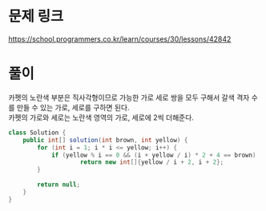# 문제 링크
https://school.programmers.co.kr/learn/courses/30/lessons/42842

# 풀이
카펫의 노란색 부분은 직사각형이므로 가능한 가로 세로 쌍을 모두 구해서 갈색 격자 수를 만들 수 있는 가로, 세로를 구하면 된다.  
카펫의 가로와 세로는 노란색 영역의 가로, 세로에 2씩 더해준다.  

```java
class Solution {
    public int[] solution(int brown, int yellow) {        
        for (int i = 1; i * i <= yellow; i++) {
            if (yellow % i == 0 && (i + yellow / i) * 2 + 4 == brown) 
                    return new int[]{yellow / i + 2, i + 2};
        }
        
        return null;
    }
}
```